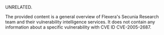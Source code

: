 UNRELATED.

The provided content is a general overview of Flexera's Secunia Research team and their vulnerability intelligence services. It does not contain any information about a specific vulnerability with CVE ID CVE-2005-2687.